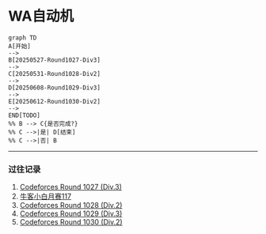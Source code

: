 # WA自动机





```mermaid
graph TD
A[开始] 
-->
B[20250527-Round1027-Div3]
-->
C[20250531-Round1028-Div2]
-->
D[20250608-Round1029-Div3]
-->
E[20250612-Round1030-Div2]
-->
END[TODO]
%% B --> C{是否完成?}
%% C -->|是| D[结束]
%% C -->|否| B
```



---

### 过往记录
1. [Codeforces Round 1027 (Div.3)](https://codeforces.com/contest/2114)
2. [牛客小白月赛117](https://ac.nowcoder.com/acm/contest/111309#question)
3. [Codeforces Round 1028 (Div.2)](https://codeforces.com/contest/2116)
4. [Codeforces Round 1029 (Div.3)](https://codeforces.com/contest/2117)
5. [Codeforces Round 1030 (Div.2)](https://codeforces.com/contest/2118)
